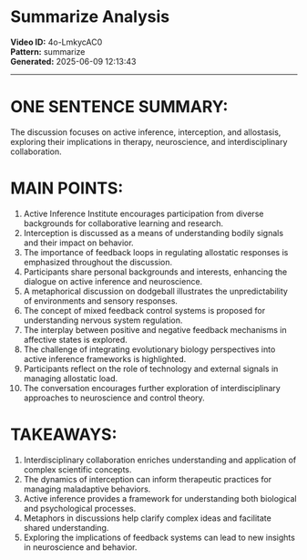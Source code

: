 # Summarize Analysis

**Video ID:** 4o-LmkycAC0  
**Pattern:** summarize  
**Generated:** 2025-06-09 12:13:43  

---

# ONE SENTENCE SUMMARY:
The discussion focuses on active inference, interception, and allostasis, exploring their implications in therapy, neuroscience, and interdisciplinary collaboration.

# MAIN POINTS:
1. Active Inference Institute encourages participation from diverse backgrounds for collaborative learning and research.
2. Interception is discussed as a means of understanding bodily signals and their impact on behavior.
3. The importance of feedback loops in regulating allostatic responses is emphasized throughout the discussion.
4. Participants share personal backgrounds and interests, enhancing the dialogue on active inference and neuroscience.
5. A metaphorical discussion on dodgeball illustrates the unpredictability of environments and sensory responses.
6. The concept of mixed feedback control systems is proposed for understanding nervous system regulation.
7. The interplay between positive and negative feedback mechanisms in affective states is explored.
8. The challenge of integrating evolutionary biology perspectives into active inference frameworks is highlighted.
9. Participants reflect on the role of technology and external signals in managing allostatic load.
10. The conversation encourages further exploration of interdisciplinary approaches to neuroscience and control theory.

# TAKEAWAYS:
1. Interdisciplinary collaboration enriches understanding and application of complex scientific concepts.
2. The dynamics of interception can inform therapeutic practices for managing maladaptive behaviors.
3. Active inference provides a framework for understanding both biological and psychological processes.
4. Metaphors in discussions help clarify complex ideas and facilitate shared understanding.
5. Exploring the implications of feedback systems can lead to new insights in neuroscience and behavior.